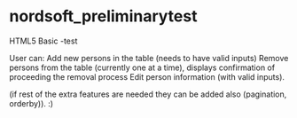 # nordsoft_preliminarytest

HTML5 Basic -test

User can:
Add new persons in the table (needs to have valid inputs)
Remove persons from the table (currently one at a time), displays confirmation of proceeding the removal process
Edit person information (with valid inputs).

(if rest of the extra features are needed they can be added also (pagination, orderby)). :)
